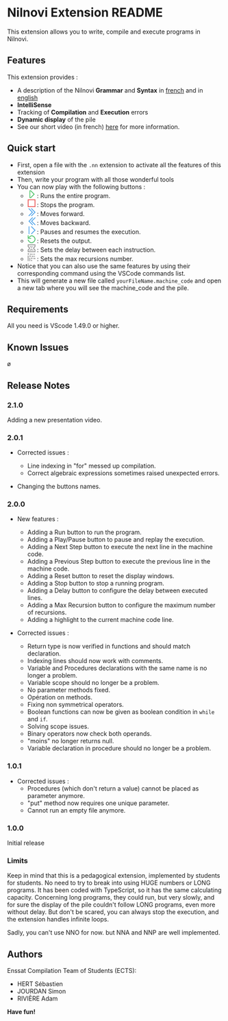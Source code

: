 # **Nilnovi Extension README**

This extension allows you to write, compile and execute programs in Nilnovi.

## **Features**

This extension provides :
- A description of the Nilnovi **Grammar** and **Syntax** in [french](./doc/Nilnovi-Documentation-Fr.MD) and in [english](./doc/Nilnovi-Documentation.MD)
- **IntelliSense**
- Tracking of **Compilation** and **Execution** errors
- **Dynamic display** of the pile
- See our short video (in french) [here](https://youtu.be/0ZNmCM-lnFQ) for more information.

## **Quick start**

* First, open a file with the ```.nn``` extension to activate all the features of this extension
* Then, write your program with all those wonderful tools
* You can now play with the following buttons :
  * ![](./src/icons/PlayButton.png) : Runs the entire program.
  * ![](./src/icons/StopButton.png) : Stops the program.
  * ![](./src/icons/ForwardButton.png) : Moves forward.
  * ![](./src/icons/BackwardButton.png) : Moves backward.
  * ![](./src/icons/PlayPauseButton.png) : Pauses and resumes the execution.
  * ![](./src/icons/ResetButton.png) : Resets the output.
  * ![](./src/icons/DelayButton.png) : Sets the delay between each instruction.
  * ![](./src/icons/MaxRecButton.png) : Sets the max recursions number.
* Notice that you can also use the same features by using their corresponding command using the VSCode commands list.
* This will generate a new file called ```yourFileName.machine_code``` and open a new tab where you will see the machine_code and the pile.


## **Requirements**

All you need is VScode 1.49.0 or higher.

## **Known Issues**

ø

## **Release Notes**

### **2.1.0**

Adding a new presentation video.


### **2.0.1**

- Corrected issues :
  - Line indexing in "for" messed up compilation.
  - Correct algebraic expressions sometimes raised unexpected errors. 

- Changing the buttons names.

### **2.0.0**



- New features :
  - Adding a Run button to run the program.
  - Adding a Play/Pause button to pause and replay the execution.
  - Adding a Next Step button to execute the next line in the machine code.
  - Adding a Previous Step button to execute the previous line in the machine code.
  - Adding a Reset button to reset the display windows.
  - Adding a Stop button to stop a running program.
  - Adding a Delay button to configure the delay between executed lines.
  - Adding a Max Recursion button to configure the maximum number of recursions.
  - Adding a highlight to the current machine code line.

- Corrected issues :
  - Return type is now verified in functions and should match declaration.
  - Indexing lines should now work with comments.
  - Variable and Procedures declarations with the same name is no longer a problem.
  - Variable scope should no longer be a problem.
  - No parameter methods fixed.
  - Opération on methods.
  - Fixing non symmetrical operators.
  - Boolean functions can now be given as boolean condition in ```while``` and ```if```.
  - Solving scope issues.
  - Binary operators now check both operands.
  - "moins" no longer returns null.
  - Variable declaration in procedure should no longer be a problem.


### **1.0.1**

 - Corrected issues :
	- Procedures (which don't return a value) cannot be placed as parameter anymore.
	- "put" method now requires one unique parameter.
	- Cannot run an empty file anymore.

### **1.0.0**

Initial release



### Limits

Keep in mind that this is a pedagogical extension, implemented by students for students. No need to try to break into using HUGE numbers or LONG programs. It has been coded with TypeScript, so it has the same calculating capacity. Concerning long programs, they could run, but very slowly, and for sure the display of the pile couldn't follow LONG programs, even more without delay. But don't be scared, you can always stop the execution, and the extension handles infinite loops.

Sadly, you can't use NNO for now. but NNA and NNP are well implemented.



## **Authors**

Enssat Compilation Team of Students (ECTS):
- HERT Sébastien
- JOURDAN Simon
- RIVIÈRE Adam

**Have fun!**
